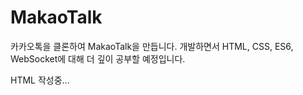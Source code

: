 # MakaoTalk

카카오톡을 클론하여 MakaoTalk을 만듭니다.
개발하면서 HTML, CSS, ES6, WebSocket에 대해 더 깊이 공부할 예정입니다.

HTML 작성중...
